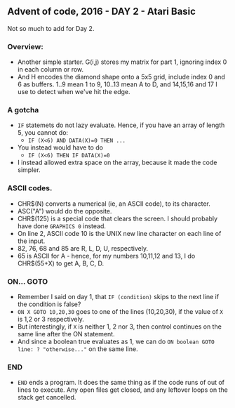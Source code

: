 ## Advent of code, 2016 - DAY 2 - Atari Basic

Not so much to add for Day 2.

### Overview:

* Another simple starter. G(i,j) stores my matrix for part 1, ignoring index 0 in each column or row.
* And H encodes the diamond shape onto a 5x5 grid, include index 0 and 6 as buffers. 1..9 
mean 1 to 9, 10..13 mean A to D, and 14,15,16 and 17 I use to detect when we've hit the edge.

### A gotcha

* ```IF``` statemets do not lazy evaluate. Hence, if you have an array of length 5, you cannot do:
  - ```IF (X<6) AND DATA(X)=0 THEN ...```
* You instead would have to do
  - ```IF (X<6) THEN IF DATA(X)=0```
* I instead allowed extra space on the array, because it made the code simpler.

### ASCII codes.

* CHR$(N) converts a numerical (ie, an ASCII code), to its character. 
* ASC("A") would do the opposite.
* CHR$(125) is a special code that clears the screen. I should probably have done ```GRAPHICS 0``` instead.
* On line 2, ASCII code 10 is the UNIX new line character on each line of the input.
* 82, 76, 68 and 85 are R, L, D, U, respectively.
* 65 is ASCII for A - hence, for my numbers 10,11,12 and 13, I do CHR$(55+X) to get A, B, C, D.

### ON... GOTO

* Remember I said on day 1, that ```IF (condition)``` skips to the next line if the condition is false?
* ```ON X GOTO 10,20,30``` goes to one of the lines (10,20,30), if the value of ```X``` is 1,2 or 3 respectively.
* But interestingly, if ```X``` is neither 1, 2 nor 3, then control continues on the same line after the ON statement.
* And since a boolean true evaluates as 1, we can do ```ON boolean GOTO line: ? "otherwise..."``` on the same line.

### END

* ```END``` ends a program. It does the same thing as if the code runs of out of lines to execute. 
Any open files get closed, and any leftover loops on the stack get cancelled.
